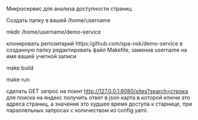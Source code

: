 Микросервис для анализа доступности страниц

Создать папку в вашей /home/username

mkdir /home/username/demo-service

клонировать репозитарий https:/github.com/spa-nsk/demo-service в созданную папку 
редактировать файл Makefile, заменив username на имя вашей учетной записи

make build

make run

сделать GET запрос на поинт http://127.0.0.1:8080/sites?search=строка для поиска на яндекс
получить ответ в json карта в которой ключи это адреса страниц, а значения это худшее время доступа к старнице, при параллельных запросах с количеством из config.yaml.
